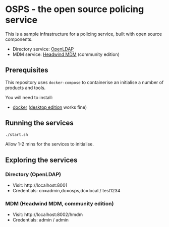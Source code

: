 # OSPS - the open source policing service

This is a sample infrastructure for a policing service, built with open source components.

* Directory service: [OpenLDAP](https://www.openldap.org/)
* MDM service: [Headwind MDM](https://h-mdm.com/) (community edition)

## Prerequisites

This repository uses `docker-compose` to containerise an initialise a number of products and tools.

You will need to install:

* [docker](https://www.docker.com/) ([desktop edition](https://www.docker.com/products/docker-desktop) works fine)

## Running the services

```bash
./start.sh
```

Allow 1-2 mins for the services to initialise.

## Exploring the services

### Directory (OpenLDAP)

* Visit: http://localhost:8001
* Credentials: cn=admin,dc=osps,dc=local / test1234

### MDM (Headwind MDM, community edition)

* Visit: http://localhost:8002/hmdm
* Credentials: admin / admin
